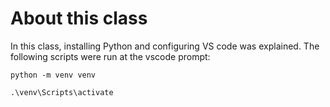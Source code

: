 # About this class

In this class, installing Python and configuring VS code was explained.
The following scripts were run at the vscode prompt:

`python -m venv venv`

`.\venv\Scripts\activate`